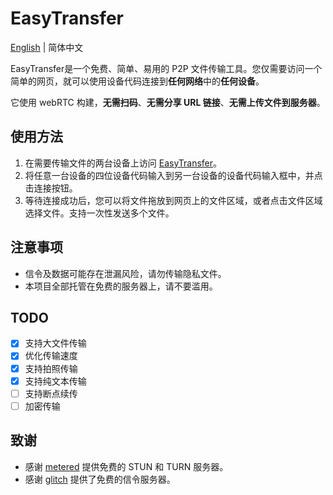 # EasyTransfer

[English](README.md) | 简体中文

EasyTransfer是一个免费、简单、易用的 P2P 文件传输工具。您仅需要访问一个简单的网页，就可以使用设备代码连接到**任何网络**中的**任何设备**。

它使用 webRTC 构建，**无需扫码**、**无需分享 URL 链接**、**无需上传文件到服务器**。

## 使用方法

1. 在需要传输文件的两台设备上访问 [EasyTransfer](https://file.ch3nyang.top/)。
2. 将任意一台设备的四位设备代码输入到另一台设备的设备代码输入框中，并点击连接按钮。
3. 等待连接成功后，您可以将文件拖放到网页上的文件区域，或者点击文件区域选择文件。支持一次性发送多个文件。

## 注意事项

- 信令及数据可能存在泄漏风险，请勿传输隐私文件。
- 本项目全部托管在免费的服务器上，请不要滥用。

## TODO

- [x] 支持大文件传输
- [x] 优化传输速度
- [x] 支持拍照传输
- [x] 支持纯文本传输
- [ ] 支持断点续传
- [ ] 加密传输

## 致谢

- 感谢 [metered](https://www.metered.ca/) 提供免费的 STUN 和 TURN 服务器。
- 感谢 [glitch](https://glitch.com/) 提供了免费的信令服务器。
